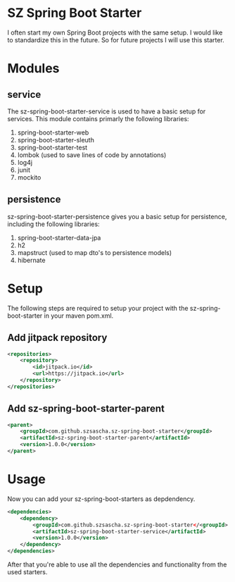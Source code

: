 # SZ Spring Boot Starter

I often start my own Spring Boot projects with the same setup. I would like to standardize this in the future. So for future projects I will use this starter.

# Modules

## service

The sz-spring-boot-starter-service is used to have a basic setup for services. This module contains primarly the following libraries:

1. spring-boot-starter-web
2. spring-boot-starter-sleuth
3. spring-boot-starter-test
4. lombok (used to save lines of code by annotations)
5. log4j
6. junit
7. mockito

## persistence

sz-spring-boot-starter-persistence gives you a basic setup for persistence, including the following libraries:

1. spring-boot-starter-data-jpa
2. h2
3. mapstruct (used to map dto's to persistence models)
4. hibernate

# Setup

The following steps are required to setup your project with the sz-spring-boot-starter in your maven pom.xml.

## Add jitpack repository

```xml
<repositories>
    <repository>
        <id>jitpack.io</id>
        <url>https://jitpack.io</url>
    </repository>
</repositories>
```

## Add sz-spring-boot-starter-parent

```xml
<parent>
    <groupId>com.github.szsascha.sz-spring-boot-starter</groupId>
    <artifactId>sz-spring-boot-starter-parent</artifactId>
    <version>1.0.0</version>
</parent>
```

# Usage

Now you can add your sz-spring-boot-starters as depdendency.

```xml
<dependencies>
    <dependency>
        <groupId>com.github.szsascha.sz-spring-boot-starter</<groupId>
        <artifactId>sz-spring-boot-starter-service</artifactId>
        <version>1.0.0</version>
    </dependency>
</dependencies>
```

After that you're able to use all the dependencies and functionality from the used starters.